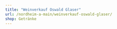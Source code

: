 ```yaml
---
title: "Weinverkauf Oswald Glaser"
url: /nordheim-a-main/weinverkauf-oswald-glaser/
shop: Getränke
---
```

